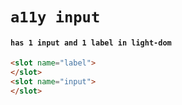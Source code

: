 # `a11y input`

#### `has 1 input and 1 label in light-dom`

```html
<slot name="label">
</slot>
<slot name="input">
</slot>

```

